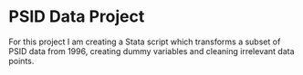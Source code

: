 # PSID Data Project
For this project I am creating a Stata script which transforms a subset of PSID data from 1996, creating dummy variables and cleaning irrelevant data points.

